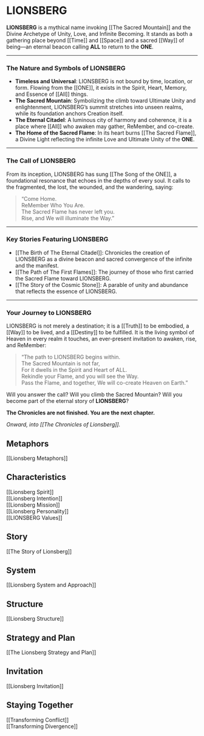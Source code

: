 # LIONSBERG

**LIONSBERG** is a mythical name invoking [[The Sacred Mountain]] and the Divine Archetype of Unity, Love, and Infinite Becoming. It stands as both a gathering place beyond [[Time]] and [[Space]] and a sacred [[Way]] of being—an eternal beacon calling **ALL** to return to the **ONE**.

---

### **The Nature and Symbols of LIONSBERG**

- **Timeless and Universal**: LIONSBERG is not bound by time, location, or form. Flowing from the [[ONE]], it exists in the Spirit, Heart, Memory, and Essence of [[All]] things.
- **The Sacred Mountain**: Symbolizing the climb toward Ultimate Unity and enlightenment, LIONSBERG’s summit stretches into unseen realms, while its foundation anchors Creation itself.
- **The Eternal Citadel**: A luminous city of harmony and coherence, it is a place where [[All]] who awaken may gather, ReMember, and co-create.
- **The Home of the Sacred Flame**: In its heart burns [[The Sacred Flame]], a Divine Light reflecting the infinite Love and Ultimate Unity of the **ONE**.

---

### **The Call of LIONSBERG**

From its inception, LIONSBERG has sung [[The Song of the ONE]], a foundational resonance that echoes in the depths of every soul. It calls to the fragmented, the lost, the wounded, and the wandering, saying:

> “Come Home.  
> ReMember Who You Are.  
> The Sacred Flame has never left you.  
> Rise, and We will illuminate the Way.”

---

### **Key Stories Featuring LIONSBERG**

- [[The Birth of The Eternal Citadel]]: Chronicles the creation of LIONSBERG as a divine beacon and sacred convergence of the infinite and the manifest.
- [[The Path of The First Flames]]: The journey of those who first carried the Sacred Flame toward LIONSBERG.
- [[The Story of the Cosmic Stone]]: A parable of unity and abundance that reflects the essence of LIONSBERG.

---

### **Your Journey to LIONSBERG**

LIONSBERG is not merely a destination; it is a [[Truth]] to be embodied, a [[Way]] to be lived, and a [[Destiny]] to be fulfilled. It is the living symbol of Heaven in every realm it touches, an ever-present invitation to awaken, rise, and ReMember:

> “The path to LIONSBERG begins within.  
> The Sacred Mountain is not far,  
> For it dwells in the Spirit and Heart of ALL.  
> Rekindle your Flame, and you will see the Way.  
> Pass the Flame, and together, We will co-create Heaven on Earth.”

Will you answer the call? Will you climb the Sacred Mountain? Will you become part of the eternal story of **LIONSBERG**?

**The Chronicles are not finished. You are the next chapter.**  

_Onward, into [[The Chronicles of Lionsberg]]._

## Metaphors

[[Lionsberg Metaphors]] 

## Characteristics 

[[Lionsberg Spirit]]  
[[Lionsberg Intention]]  
[[Lionsberg Mission]]  
[[Lionsberg Personality]]  
[[LIONSBERG Values]]  

## Story 

[[The Story of Lionsberg]]  
## System 

[[Lionsberg System and Approach]]  

## Structure 

[[Lionsberg Structure]]  

## Strategy and Plan 

[[The Lionsberg Strategy and Plan]] 

## Invitation 

[[Lionsberg Invitation]]  

## Staying Together 

[[Transforming Conflict]]  
[[Transforming Divergence]]  